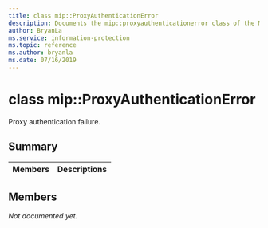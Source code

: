 ```yaml
---
title: class mip::ProxyAuthenticationError 
description: Documents the mip::proxyauthenticationerror class of the Microsoft Information Protection (MIP) SDK.
author: BryanLa
ms.service: information-protection
ms.topic: reference
ms.author: bryanla
ms.date: 07/16/2019
---
```


# class mip::ProxyAuthenticationError 
Proxy authentication failure.
  
## Summary
 Members                        | Descriptions                                
--------------------------------|---------------------------------------------
  
## Members
_Not documented yet._
